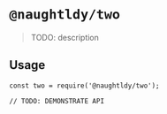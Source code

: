 # `@naughtldy/two`

> TODO: description

## Usage

```
const two = require('@naughtldy/two');

// TODO: DEMONSTRATE API
```
